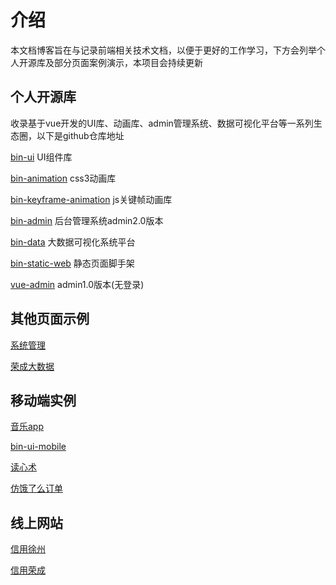 # 介绍

本文档博客旨在与记录前端相关技术文档，以便于更好的工作学习，下方会列举个人开源库及部分页面案例演示，本项目会持续更新

## 个人开源库

收录基于vue开发的UI库、动画库、admin管理系统、数据可视化平台等一系列生态圈，以下是github仓库地址

[bin-ui](https://github.com/wangbin3162/bin-ui/) UI组件库

[bin-animation](https://github.com/wangbin3162/bin-animation/) css3动画库

[bin-keyframe-animation](https://github.com/wangbin3162/bin-keyframe-animation/) js关键帧动画库

[bin-admin](https://github.com/wangbin3162/bin-admin/) 后台管理系统admin2.0版本

[bin-data](https://github.com/wangbin3162/bin-data/) 大数据可视化系统平台

[bin-static-web](https://github.com/wangbin3162/bin-static-web/) 静态页面脚手架

[vue-admin](https://github.com/wangbin3162/vue-admin/) admin1.0版本(无登录)

## 其他页面示例

[系统管理](https://wangbin3162.github.io/z-other/a-management/src/pages/index.html)

[荣成大数据](https://wangbin3162.github.io/z-other/rc-data-system/src/pages/index.html)

## 移动端实例

[音乐app](https://wangbin3162.github.io/z-other/preview/music-light/)

[bin-ui-mobile](https://wangbin3162.github.io/z-other/preview/bin-ui)

[读心术](https://wangbin3162.github.io/z-other/preview/dxs)

[仿饿了么订单](https://wangbin3162.github.io/z-other/preview/sell)

## 线上网站

[信用徐州](https://www.xuzhoucredit.gov.cn/)

[信用荣成](https://www.rccredit.gov.cn/)
